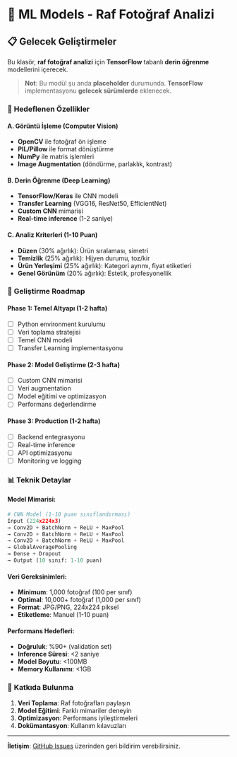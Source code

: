# 🤖 ML Models - Raf Fotoğraf Analizi

## 📋 **Gelecek Geliştirmeler**

Bu klasör, **raf fotoğraf analizi** için **TensorFlow** tabanlı **derin öğrenme** modellerini içerecek.

> **Not**: Bu modül şu anda **placeholder** durumunda. **TensorFlow** implementasyonu **gelecek sürümlerde** eklenecek.

### 🎯 **Hedeflenen Özellikler**

#### **A. Görüntü İşleme (Computer Vision)**
- **OpenCV** ile fotoğraf ön işleme
- **PIL/Pillow** ile format dönüştürme
- **NumPy** ile matris işlemleri
- **Image Augmentation** (döndürme, parlaklık, kontrast)

#### **B. Derin Öğrenme (Deep Learning)**
- **TensorFlow/Keras** ile CNN modeli
- **Transfer Learning** (VGG16, ResNet50, EfficientNet)
- **Custom CNN** mimarisi
- **Real-time inference** (1-2 saniye)

#### **C. Analiz Kriterleri (1-10 Puan)**
- **Düzen** (30% ağırlık): Ürün sıralaması, simetri
- **Temizlik** (25% ağırlık): Hijyen durumu, toz/kir
- **Ürün Yerleşimi** (25% ağırlık): Kategori ayrımı, fiyat etiketleri
- **Genel Görünüm** (20% ağırlık): Estetik, profesyonellik

### 🚀 **Geliştirme Roadmap**

#### **Phase 1: Temel Altyapı (1-2 hafta)**
- [ ] Python environment kurulumu
- [ ] Veri toplama stratejisi
- [ ] Temel CNN modeli
- [ ] Transfer Learning implementasyonu

#### **Phase 2: Model Geliştirme (2-3 hafta)**
- [ ] Custom CNN mimarisi
- [ ] Veri augmentation
- [ ] Model eğitimi ve optimizasyon
- [ ] Performans değerlendirme

#### **Phase 3: Production (1-2 hafta)**
- [ ] Backend entegrasyonu
- [ ] Real-time inference
- [ ] API optimizasyonu
- [ ] Monitoring ve logging

### 📊 **Teknik Detaylar**

#### **Model Mimarisi:**
```python
# CNN Model (1-10 puan sınıflandırması)
Input (224x224x3)
→ Conv2D + BatchNorm + ReLU + MaxPool
→ Conv2D + BatchNorm + ReLU + MaxPool  
→ Conv2D + BatchNorm + ReLU + MaxPool
→ GlobalAveragePooling
→ Dense + Dropout
→ Output (10 sınıf: 1-10 puan)
```

#### **Veri Gereksinimleri:**
- **Minimum**: 1,000 fotoğraf (100 per sınıf)
- **Optimal**: 10,000+ fotoğraf (1,000 per sınıf)
- **Format**: JPG/PNG, 224x224 piksel
- **Etiketleme**: Manuel (1-10 puan)

#### **Performans Hedefleri:**
- **Doğruluk**: %90+ (validation set)
- **Inference Süresi**: <2 saniye
- **Model Boyutu**: <100MB
- **Memory Kullanımı**: <1GB

### 🤝 **Katkıda Bulunma**

1. **Veri Toplama**: Raf fotoğrafları paylaşın
2. **Model Eğitimi**: Farklı mimariler deneyin
3. **Optimizasyon**: Performans iyileştirmeleri
4. **Dokümantasyon**: Kullanım kılavuzları

---

**İletişim**: [GitHub Issues](https://github.com/username/raf/issues) üzerinden geri bildirim verebilirsiniz.
